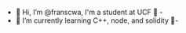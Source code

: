- 👋 Hi, I’m @franscwa, I'm a student at UCF 👋 -
- 🌱 I’m currently learning C++, node, and solidity 🌱-




